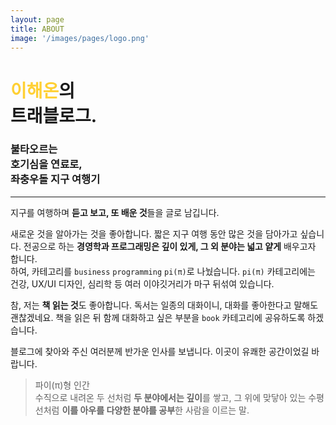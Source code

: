 ```yaml
---
layout: page
title: ABOUT
image: '/images/pages/logo.png'
---
```


# <span style="color:#ffd034">이해온</span>의 <br/> 트래블로그.
### 불타오르는<br/> 호기심을 연료로,<br/> 좌충우돌 지구 여행기

---

지구를 여행하며 **듣고 보고, 또 배운 것**들을 글로 남깁니다. 

새로운 것을 알아가는 것을 좋아합니다. 짧은 지구 여행 동안 많은 것을 담아가고 싶습니다. 전공으로 하는 **경영학과 프로그래밍은 깊이 있게, 그 외 분야는 넓고 얕게** 배우고자 합니다. <br/>하여, 카테고리를 `business` `programming` `pi(π)`로 나눴습니다. `pi(π)` 카테고리에는 건강, UX/UI 디자인, 심리학 등 여러 이야깃거리가 마구 뒤섞여 있습니다.

참, 저는 **책 읽는 것**도 좋아합니다. 독서는 일종의 대화이니, 대화를 좋아한다고 말해도 괜찮겠네요. 책을 읽은 뒤 함께 대화하고 싶은 부분을 `book` 카테고리에 공유하도록 하겠습니다.

블로그에 찾아와 주신 여러분께 반가운 인사를 보냅니다.
이곳이 유쾌한 공간이었길 바랍니다.



> 파이(π)형 인간 <br/> 수직으로 내려온 두 선처럼 **두 분야에서는 깊이**를 쌓고, 그 위에 맞닿아 있는 수평선처럼 **이를 아우를 다양한 분야를 공부**한 사람을 이르는 말.

